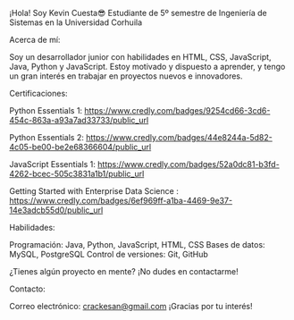 ¡Hola! Soy Kevin Cuesta😎
Estudiante de 5º semestre de Ingeniería de Sistemas en la Universidad Corhuila

Acerca de mí:

Soy un desarrollador junior con habilidades en HTML, CSS, JavaScript, Java, Python y JavaScript.
Estoy motivado y dispuesto a aprender, y tengo un gran interés en trabajar en proyectos nuevos
e innovadores.

Certificaciones:

Python Essentials 1: https://www.credly.com/badges/9254cd66-3cd6-454c-863a-a93a7ad33733/public_url

Python Essentials 2: https://www.credly.com/badges/44e8244a-5d82-4c05-be00-be2e68366604/public_url

JavaScript Essentials 1: https://www.credly.com/badges/52a0dc81-b3fd-4262-bcec-505c3831a1b1/public_url

Getting Started with Enterprise Data Science : https://www.credly.com/badges/6ef969ff-a1ba-4469-9e37-14e3adcb55d0/public_url

Habilidades:

Programación: Java, Python, JavaScript, HTML, CSS
Bases de datos: MySQL, PostgreSQL
Control de versiones: Git, GitHub


¿Tienes algún proyecto en mente? ¡No dudes en contactarme!

Contacto:

Correo electrónico: crackesan@gmail.com
¡Gracias por tu interés!

